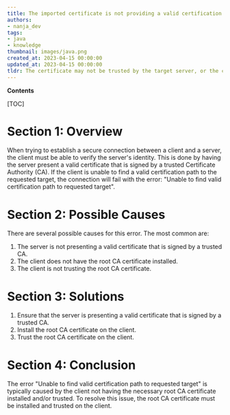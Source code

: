 ```yaml
---
title: The imported certificate is not providing a valid certification path to the requested target, resulting in an error
authors:
- nanja_dev
tags:
- java
- knowledge
thumbnail: images/java.png
created_at: 2023-04-15 00:00:00
updated_at: 2023-04-15 00:00:00
tldr: The certificate may not be trusted by the target server, or the certificate may not be in the correct format.
---
```


**Contents**

[TOC]

# Section 1: Overview
When trying to establish a secure connection between a client and a server, the client must be able to verify the server's identity. This is done by having the server present a valid certificate that is signed by a trusted Certificate Authority (CA). If the client is unable to find a valid certification path to the requested target, the connection will fail with the error: "Unable to find valid certification path to requested target".

# Section 2: Possible Causes
There are several possible causes for this error. The most common are:
1. The server is not presenting a valid certificate that is signed by a trusted CA.
2. The client does not have the root CA certificate installed.
3. The client is not trusting the root CA certificate.

# Section 3: Solutions
1. Ensure that the server is presenting a valid certificate that is signed by a trusted CA.
2. Install the root CA certificate on the client.
3. Trust the root CA certificate on the client.

# Section 4: Conclusion
The error "Unable to find valid certification path to requested target" is typically caused by the client not having the necessary root CA certificate installed and/or trusted. To resolve this issue, the root CA certificate must be installed and trusted on the client.
